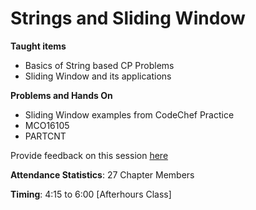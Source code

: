 # Strings and Sliding Window

**Taught items**
 - Basics of String based CP Problems
 - Sliding Window and its applications

 **Problems and Hands On**
  - Sliding Window examples from CodeChef Practice
  - MCO16105
  - PARTCNT

Provide feedback on this session [here](https://forms.gle/NKsygdQgqbg48WJX6)

**Attendance Statistics**: 27 Chapter Members

**Timing**: 4:15 to 6:00 [Afterhours Class]
